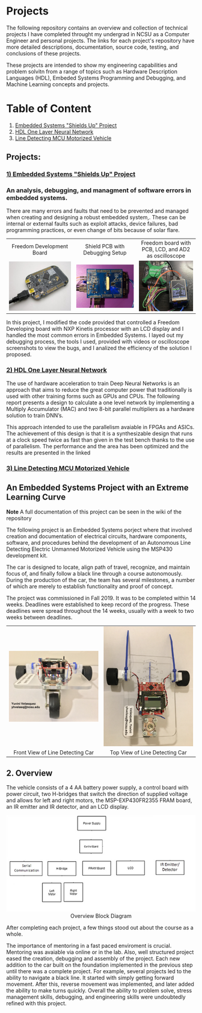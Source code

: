 # **Projects**

The following repository contains an overview and collection of technical projects I have completed throught my undergrad in NCSU as a Computer Engineer and personal projects. The links for each project's repository have more detailed descriptions, documentation, source code, testing, and conclusions of these projects.

These projects are intended to show my engineering capabilities and problem solvitn from a range of topics such as Hardware Description Languages (HDL), Embeded Systems Programming and Debugging, and Machine Learning concepts and projects.

# Table of Content
1. [Embedded Systems "Shields Up" Project](#project1)
2. [HDL One Layer Neural Network](#hdlproject)
3. [Line Detecting MCU Motorized Vehicle](#mcuproject)

## **Projects:**

### **[1) Embedded Systems "Shields Up" Project ](https://github.com/YuviniVelasquez/embedded_systems_shields_up.git)** <a name="project1"></a>

### An analysis, debugging, and managment of software errors in embedded systems.

 There are many errors and faults that need to be prevented and managed when creating and designing a robust embedded system,. These can be internal or external faults such as exploit attacks, device failures, bad programming practices, or even change of bits because of solar flare.

<table>
  <tr style="text-align:center">
    <td>Freedom Development Board</td>
     <td>Shield PCB with Debugging Setup</td>
     <td>Freedom board with PCB, LCD, and AD2 as oscilloscope</td>
  </tr>
  <tr>
    <td><img src="https://github.com/YuviniVelasquez/resume_projects/blob/main/images/freedom_developmen_board.jpg" width=450></td>
    <td><img src="https://github.com/YuviniVelasquez/resume_projects/blob/main/images/shield_pcb_debugging_setup.jpg" width=450 ></td>
    <td><img src="https://github.com/YuviniVelasquez/resume_projects/blob/main/images/board_with_LDC.jpg" width=270 ></td>
  </tr>
 </table>

In this project, I modified the code provided that controlled a Freedom Developing board with NXP Kinetis processor with an LCD display and I handled the most common errors in Embedded Systems. I layed out my debugging process, the tools I used, provided with videos or oscilloscope screenshots to view the bugs, and I analized the efficiency of the solution I proposed.

### **[2) HDL One Layer Neural Network ](https://github.com/YuviniVelasquez/hdl_one_layer_neural_network.git)** <a name="hdlproject"></a>

The use of hardware acceleration to train Deep Neural Networks is an approach that aims to reduce the great computer power that traditionally is used with other training forms such as GPUs and CPUs. The following report presents a design to calculate a one level network by implementing a Multiply Accumulator (MAC) and two 8-bit parallel multipliers as a hardware solution to train DNN’s.

This approach intended to use the parallelism avaiable in FPGAs and ASICs. 
The achievement of this design is that it is a synthesizable design that runs at a clock speed twice as fast than given in the test bench thanks to the use of parallelism. The performance and the area has been optimized and the results are presented in the linked

### **[3) Line Detecting MCU Motorized Vehicle ](https://github.com/YuviniVelasquez/line_detecting_mcu_motorized_vehicle.git)** <a name="mcuproject"></a>
## An Embedded Systems Project with an Extreme Learning Curve

**Note** A full documentation of this project can be seen in the wiki of the repository

The following project is an Embedded Systems porject where that involved creation and documentation of electrical circuits, hardware components, software, and procedures behind the development of an Autonomous Line Detecting Electric Unmanned Motorized Vehicle using the MSP430 development kit. 

The car is designed to locate, align path of travel, recognize, and maintain focus of, and finally follow a black line through a course autonomously.  During the production of the car, the team has several milestones, a number of which are merely to establish functionality and proof of concept.

The project was commissioned in Fall 2019. It was to be completed within 14 weeks. Deadlines were established to keep record of the progress. These deadlines were spread throughout the 14 weeks, usually with a week to two weeks between deadlines. 

<table>
  <tr>
    <td><img src="images/IMG_5400.jpg" width=450></td>
    <td><img src="images/IMG_5403.jpg" width=450 ></td>
  </tr>
  <tr style="text-align:center">
    <td>Front View of Line Detecting Car</td>
    <td>Top View of Line Detecting Car</td>
  </tr>
 </table>

## 2. Overview <a name="overview"></a>
The vehicle consists of a 4 AA battery power supply, a control board with power circuit, two H-bridges that switch the direction of supplied voltage and allows for left and right motors, the MSP-EXP430FR2355 FRAM board, an IR emitter and IR detector, and an LCD display.

<div style="text-align:center"><img src="images/overview.jpg"/></div>
<div style="text-align:center">Overview Block Diagram</div>


After completing each project, a few things stood out about the course as a whole.

The importance of mentoring in a fast paced enviroment is crucial. Mentoring was avaiable via online or in the lab. Also, well structured project eased the creation, debugging and assembly of the project. Each new addition to the car built on the foundation implemented in the previous step until there was a complete project. For example, several projects led to the ability to navigate a black line. It started with simply getting forward movement. After this, reverse movement was implemented, and later added the ability to make turns quickly. Overall the ability to problem solve, stress management skills, debugging, and engineering skills were undoubtedly refined with this project.


